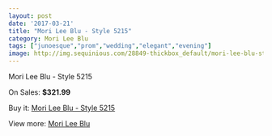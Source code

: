 ```yaml
---
layout: post
date: '2017-03-21'
title: "Mori Lee Blu - Style 5215"
category: Mori Lee Blu
tags: ["junoesque","prom","wedding","elegant","evening"]
image: http://img.sequinious.com/28849-thickbox_default/mori-lee-blu-style-5215.jpg
---
```

Mori Lee Blu - Style 5215

On Sales: **$321.99**
<a href="https://www.sequinious.com/mori-lee-blu/2086-mori-lee-blu-style-5215.html"><amp-img layout="responsive" width="600" height="600" src="//img.sequinious.com/28849-thickbox_default/mori-lee-blu-style-5215.jpg" alt="Mori Lee Blu - Style 5215 0" /></a>
<a href="https://www.sequinious.com/mori-lee-blu/2086-mori-lee-blu-style-5215.html"><amp-img layout="responsive" width="600" height="600" src="//img.sequinious.com/28852-thickbox_default/mori-lee-blu-style-5215.jpg" alt="Mori Lee Blu - Style 5215 1" /></a>
<a href="https://www.sequinious.com/mori-lee-blu/2086-mori-lee-blu-style-5215.html"><amp-img layout="responsive" width="600" height="600" src="//img.sequinious.com/28851-thickbox_default/mori-lee-blu-style-5215.jpg" alt="Mori Lee Blu - Style 5215 2" /></a>
<a href="https://www.sequinious.com/mori-lee-blu/2086-mori-lee-blu-style-5215.html"><amp-img layout="responsive" width="600" height="600" src="//img.sequinious.com/28850-thickbox_default/mori-lee-blu-style-5215.jpg" alt="Mori Lee Blu - Style 5215 3" /></a>

Buy it: [Mori Lee Blu - Style 5215](https://www.sequinious.com/mori-lee-blu/2086-mori-lee-blu-style-5215.html "Mori Lee Blu - Style 5215")

View more: [Mori Lee Blu](https://www.sequinious.com/28-mori-lee-blu "Mori Lee Blu")